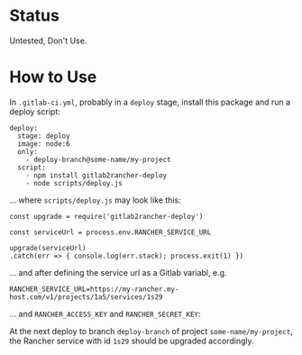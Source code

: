 # Status

Untested, Don't Use.

# How to Use

In `.gitlab-ci.yml`, probably in a `deploy` stage, install this package and run
a deploy script:

```
deploy:
  stage: deploy
  image: node:6
  only:
    - deploy-branch@some-name/my-project
  script:
    - npm install gitlab2rancher-deploy
    - node scripts/deploy.js
```

... where `scripts/deploy.js` may look like this:

```
const upgrade = require('gitlab2rancher-deploy')

const serviceUrl = process.env.RANCHER_SERVICE_URL

upgrade(serviceUrl)
.catch(err => { console.log(err.stack); process.exit(1) })
```

... and after defining the service url as a Gitlab variabl, e.g.

```
RANCHER_SERVICE_URL=https://my-rancher.my-host.com/v1/projects/1a5/services/1s29
```

... and `RANCHER_ACCESS_KEY` and `RANCHER_SECRET_KEY`:

At the next deploy to branch `deploy-branch` of project `some-name/my-project`,
the Rancher service with id `1s29` should be upgraded accordingly.
